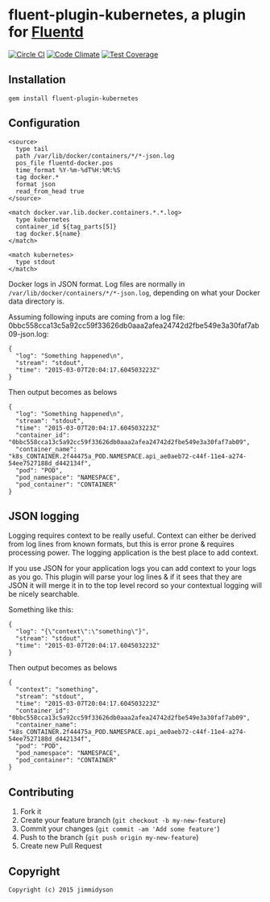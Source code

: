 # fluent-plugin-kubernetes, a plugin for [Fluentd](http://fluentd.org)
[![Circle CI](https://circleci.com/gh/fabric8io/fluent-plugin-kubernetes.svg?style=svg)](https://circleci.com/gh/fabric8io/fluent-plugin-kubernetes)
[![Code Climate](https://codeclimate.com/github/fabric8io/fluent-plugin-kubernetes/badges/gpa.svg)](https://codeclimate.com/github/fabric8io/fluent-plugin-kubernetes)
[![Test Coverage](https://codeclimate.com/github/fabric8io/fluent-plugin-kubernetes/badges/coverage.svg)](https://codeclimate.com/github/fabric8io/fluent-plugin-kubernetes)

## Installation

    gem install fluent-plugin-kubernetes

## Configuration
```
<source>
  type tail
  path /var/lib/docker/containers/*/*-json.log
  pos_file fluentd-docker.pos
  time_format %Y-%m-%dT%H:%M:%S
  tag docker.*
  format json
  read_from_head true
</source>

<match docker.var.lib.docker.containers.*.*.log>
  type kubernetes
  container_id ${tag_parts[5]}
  tag docker.${name}
</match>

<match kubernetes>
  type stdout
</match>
```

Docker logs in JSON format. Log files are normally in
`/var/lib/docker/containers/*/*-json.log`, depending on what your Docker
data directory is.

Assuming following inputs are coming from a log file:
0bbc558cca13c5a92cc59f33626db0aaa2afea24742d2fbe549e3a30faf7ab09-json.log:
```
{
  "log": "Something happened\n",
  "stream": "stdout",
  "time": "2015-03-07T20:04:17.604503223Z"
}
```

Then output becomes as belows
```
{
  "log": "Something happened\n",
  "stream": "stdout",
  "time": "2015-03-07T20:04:17.604503223Z"
  "container_id": "0bbc558cca13c5a92cc59f33626db0aaa2afea24742d2fbe549e3a30faf7ab09",
  "container_name": "k8s_CONTAINER.2f44475a_POD.NAMESPACE.api_ae0aeb72-c44f-11e4-a274-54ee7527188d_d442134f",
  "pod": "POD",
  "pod_namespace": "NAMESPACE",
  "pod_container": "CONTAINER"
}
```

## JSON logging

Logging requires context to be really useful. Context can either be derived
from log lines from known formats, but this is error prone & requires
processing power. The logging application is the best place to add
context.

If you use JSON for your application logs you can add context to your logs
as you go. This plugin will parse your log lines & if it sees that they are
JSON it will merge it in to the top level record so your contextual logging
will be nicely searchable.

Something like this:

```
{
  "log": "{\"context\":\"something\"}",
  "stream": "stdout",
  "time": "2015-03-07T20:04:17.604503223Z"
}
```

Then output becomes as belows
```
{
  "context": "something",
  "stream": "stdout",
  "time": "2015-03-07T20:04:17.604503223Z"
  "container_id": "0bbc558cca13c5a92cc59f33626db0aaa2afea24742d2fbe549e3a30faf7ab09",
  "container_name": "k8s_CONTAINER.2f44475a_POD.NAMESPACE.api_ae0aeb72-c44f-11e4-a274-54ee7527188d_d442134f",
  "pod": "POD",
  "pod_namespace": "NAMESPACE",
  "pod_container": "CONTAINER"
}
```

## Contributing

1. Fork it
2. Create your feature branch (`git checkout -b my-new-feature`)
3. Commit your changes (`git commit -am 'Add some feature'`)
4. Push to the branch (`git push origin my-new-feature`)
5. Create new Pull Request

## Copyright
    Copyright (c) 2015 jimmidyson
